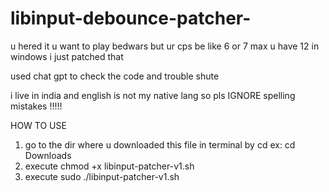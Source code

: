 # libinput-debounce-patcher-
u hered it u want to play bedwars but ur cps be like 6 or 7 max u have 12 in windows i just patched that 

used chat gpt to check the code and trouble shute

i live in india and english is not my native lang so pls IGNORE spelling mistakes !!!!!

HOW TO USE

1. go to the dir where u downloaded this file in terminal by cd ex: cd Downloads
2. execute chmod +x libinput-patcher-v1.sh
3. execute sudo ./libinput-patcher-v1.sh

